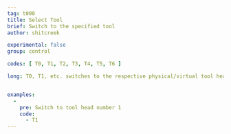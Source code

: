 ```yaml
---
tag: t000
title: Select Tool
brief: Switch to the specified tool
author: shitcreek

experimental: false
group: control

codes: [ T0, T1, T2, T3, T4, T5, T6 ]

long: T0, T1, etc. switches to the respective physical/virtual tool head. See `Universal Tool Change Settings` in `Configuration_adv.h` for more details.


examples:
  -
    pre: Switch to tool head number 1
    code:
      - T1
---
```

